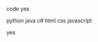 code yes

python
java 
c# 
html
css
javascript

yes





<!---
golden743/golden743 is a ✨ special ✨ repository because its `README.md` (this file) appears on your GitHub profile.
You can click the Preview link to take a look at your changes.
--->
